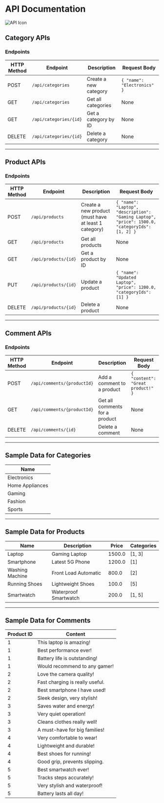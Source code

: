 # API Documentation

![API Icon](https://cdn.jsdelivr.net/npm/bootstrap-icons@1.10.0/icons/gear-fill.svg) 

## Category APIs

### Endpoints

| HTTP Method | Endpoint             | Description           | Request Body                     |
|-------------|----------------------|-----------------------|----------------------------------|
| POST        | `/api/categories`    | Create a new category | `{ "name": "Electronics" }`     |
| GET         | `/api/categories`    | Get all categories    | None                             |
| GET         | `/api/categories/{id}` | Get a category by ID  | None                             |
| DELETE      | `/api/categories/{id}` | Delete a category     | None                             |

---

## Product APIs

### Endpoints

| HTTP Method | Endpoint             | Description                                      | Request Body                                                         |
|-------------|----------------------|--------------------------------------------------|----------------------------------------------------------------------|
| POST        | `/api/products`      | Create a new product (must have at least 1 category) | `{ "name": "Laptop", "description": "Gaming Laptop", "price": 1500.0, "categoryIds": [1, 2] }` |
| GET         | `/api/products`      | Get all products                                | None                                                                 |
| GET         | `/api/products/{id}` | Get a product by ID                             | None                                                                 |
| PUT         | `/api/products/{id}` | Update a product                                | `{ "name": "Updated Laptop", "price": 1200.0, "categoryIds": [1] }` |
| DELETE      | `/api/products/{id}` | Delete a product                                | None                                                                 |

---

## Comment APIs

### Endpoints

| HTTP Method | Endpoint                  | Description                | Request Body                      |
|-------------|---------------------------|----------------------------|-----------------------------------|
| POST        | `/api/comments/{productId}` | Add a comment to a product | `{ "content": "Great product!" }` |
| GET         | `/api/comments/{productId}` | Get all comments for a product | None                               |
| DELETE      | `/api/comments/{id}`      | Delete a comment           | None                               |

---

## Sample Data for Categories

| Name              |
|-------------------|
| Electronics       |
| Home Appliances   |
| Gaming            |
| Fashion           |
| Sports            |

---

## Sample Data for Products

| Name          | Description               | Price   | Categories |
|---------------|---------------------------|---------|------------|
| Laptop        | Gaming Laptop             | 1500.0  | [1, 3]     |
| Smartphone    | Latest 5G Phone           | 1200.0  | [1]        |
| Washing Machine | Front Load Automatic   | 800.0   | [2]        |
| Running Shoes | Lightweight Shoes         | 100.0   | [5]        |
| Smartwatch    | Waterproof Smartwatch     | 200.0   | [1, 5]     |

---

## Sample Data for Comments

| Product ID | Content                          |
|------------|----------------------------------|
| 1          | This laptop is amazing!          |
| 1          | Best performance ever!           |
| 1          | Battery life is outstanding!     |
| 1          | Would recommend to any gamer!    |
| 2          | Love the camera quality!         |
| 2          | Fast charging is really useful.  |
| 2          | Best smartphone I have used!     |
| 2          | Sleek design, very stylish!      |
| 3          | Saves water and energy!          |
| 3          | Very quiet operation!            |
| 3          | Cleans clothes really well!      |
| 3          | A must-have for big families!    |
| 4          | Very comfortable to wear!        |
| 4          | Lightweight and durable!         |
| 4          | Best shoes for running!          |
| 4          | Good grip, prevents slipping.    |
| 5          | Best smartwatch ever!            |
| 5          | Tracks steps accurately!         |
| 5          | Very stylish and waterproof!     |
| 5          | Battery lasts all day!           |
